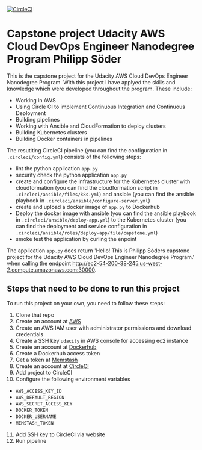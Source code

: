 [![CircleCI](https://circleci.com/gh/PhilippSoeder/udacity-project-5-capstone/tree/master.svg?style=svg)](https://circleci.com/gh/PhilippSoeder/udacity-project-5-capstone/tree/master)

# Capstone project Udacity AWS Cloud DevOps Engineer Nanodegree Program Philipp Söder

This is the capstone project for the Udacity AWS Cloud DevOps Engineer Nanodegree Program. With this project I have applyed the skills and knowledge which were developed throughout the program. These include:
* Working in AWS
* Using Circle CI to implement Continuous Integration and Continuous Deployment
* Building pipelines
* Working with Ansible and CloudFormation to deploy clusters
* Building Kubernetes clusters
* Building Docker containers in pipelines

The resutlting CircleCI pipeline (you can find the configuration in `.circleci/config.yml`) consists of the following steps:
* lint the python application `app.py`
* security check the python application `app.py`
* create and configure the infrastructure for the Kubernetes cluster with cloudformation (you can find the cloudformation script in `.circleci/ansible/files/k8s.yml`) and ansible (you can find the ansible playbook in `.circleci/ansible/configure-server.yml`)
* create and upload a docker image of `app.py` to Dockerhub
* Deploy the docker image with ansible (you can find the ansible playbook in `.circleci/ansible/deploy-app.yml`) to the Kubernetes cluster (you can find the deployment and service configuration in `.circleci/ansible/roles/deploy-app/file/capstone.yml`)
* smoke test the application by curling the enpoint

The application `app.py` does return 'Hello! This is Philipp Söders capstone project for the Udacity AWS Cloud DevOps Engineer Nanodegree Program.' when calling the endpoint <http://ec2-54-200-38-245.us-west-2.compute.amazonaws.com:30000>.

## Steps that need to be done to run this project

To run this project on your own, you need to follow these steps:
1. Clone that repo
2. Create an account at [AWS](https://aws.amazon.com/)
3. Create an AWS IAM user with administrator permissions and download credentials
4. Create a SSH key `udacity` in AWS console for accessing ec2 instance
5. Create an account at [Dockerhub](https://hub.docker.com)
6. Create a Dockerhub access token
7. Get a token at [Memstash](https://memstash.io)
8. Create an account at [CircleCI](https://circleci.com)
9. Add project to CircleCI
10. Configure the following environment variables
  * `AWS_ACCESS_KEY_ID`
  * `AWS_DEFAULT_REGION`
  * `AWS_SECRET_ACCESS_KEY`
  * `DOCKER_TOKEN`
  * `DOCKER_USERNAME`
  * `MEMSTASH_TOKEN`
11. Add SSH key to CircleCI via website
12. Run pipeline